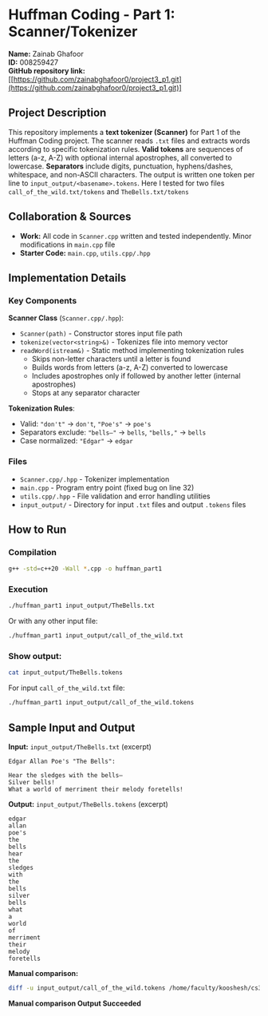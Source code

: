 # Huffman Coding - Part 1: Scanner/Tokenizer

**Name:** Zainab Ghafoor  
**ID:** 008259427  
**GitHub repository link:** [[https://github.com/zainabghafoor0/project3_p1.git](https://github.com/zainabghafoor0/project3_p1.git)]

## Project Description

This repository implements a **text tokenizer (Scanner)** for Part 1 of the Huffman Coding project. The scanner reads `.txt` files and extracts words according to specific tokenization rules. **Valid tokens** are sequences of letters (a-z, A-Z) with optional internal apostrophes, all converted to lowercase. **Separators** include digits, punctuation, hyphens/dashes, whitespace, and non-ASCII characters. The output is written one token per line to `input_output/<basename>.tokens`. Here I tested for two files `call_of_the_wild.txt/tokens` and `TheBells.txt/tokens`

## Collaboration & Sources

* **Work:** All code in `Scanner.cpp` written and tested independently. Minor modifications in `main.cpp` file
* **Starter Code:** `main.cpp`, `utils.cpp/.hpp`

## Implementation Details

### Key Components

**Scanner Class** (`Scanner.cpp/.hpp`):
- `Scanner(path)` - Constructor stores input file path
- `tokenize(vector<string>&)` - Tokenizes file into memory vector
- `readWord(istream&)` - Static method implementing tokenization rules
  - Skips non-letter characters until a letter is found
  - Builds words from letters (a-z, A-Z) converted to lowercase
  - Includes apostrophes only if followed by another letter (internal apostrophes)
  - Stops at any separator character

**Tokenization Rules**:
- Valid: `"don't"` → `don't`, `"Poe's"` → `poe's`
- Separators exclude: `"bells—"` → `bells`, `"bells,"` → `bells`
- Case normalized: `"Edgar"` → `edgar`

### Files
- `Scanner.cpp/.hpp` - Tokenizer implementation
- `main.cpp` - Program entry point (fixed bug on line 32)
- `utils.cpp/.hpp` - File validation and error handling utilities
- `input_output/` - Directory for input `.txt` files and output `.tokens` files

## How to Run

### Compilation

```bash
g++ -std=c++20 -Wall *.cpp -o huffman_part1
```

### Execution

```bash
./huffman_part1 input_output/TheBells.txt
```

Or with any other input file:

```bash
./huffman_part1 input_output/call_of_the_wild.txt
```
### Show output:
```bash
cat input_output/TheBells.tokens
```
For input `call_of_the_wild.txt` file:

```bash
./huffman_part1 input_output/call_of_the_wild.tokens
```

## Sample Input and Output

**Input:** `input_output/TheBells.txt` (excerpt)
```
Edgar Allan Poe's "The Bells":

Hear the sledges with the bells—
Silver bells!
What a world of merriment their melody foretells!
```

**Output:** `input_output/TheBells.tokens` (excerpt)
```
edgar
allan
poe's
the
bells
hear
the
sledges
with
the
bells
silver
bells
what
a
world
of
merriment
their
melody
foretells
```

**Manual comparison:**

```bash
diff -u input_output/call_of_the_wild.tokens /home/faculty/kooshesh/cs315_f2025_p3_part1/part1_tokens_files/call_of_the_wild.tokens
```
**Manual comparison Output Succeeded**
